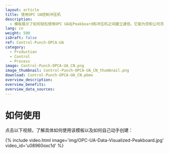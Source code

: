 ```yaml
---
layout: article
title: 使用OPC UA控制冲压机
description: 
  - 模板展示了如何轻松使用OPC UA在Peakboard和冲压机之间建立通信。它能为您和公司员工实时提供有关当前生产订单的重要信息，让您随时了解订单数据，例如已完成和未完成的数量，目标/实际对比以及用加载条显示的进度情况，轻松易懂。我们的可视化软件，Peakboard Designer对用户非常友好；并且，看板的高度个性化能让您随心所欲地呈现机器数据。下载模板，即可根据您的需要对其进行个性化设计。
lang: cn
weight: 500
isDraft: false
ref: Control-Punch-OPCA-UA
category:
  - Production
  - Control
  - Process
image: Control-Punch-OPCA-UA_CN.png
image_thumbnail: Control-Punch-OPCA-UA_CN_thumbnail.png
download: Control-Punch-OPCA-UA_CN.pbmx
overview_description:
overview_benefits:
overview_data_sources:
---
```

# 如何使用
点击以下视频，了解具体如何使用该模板以及如何自己动手创建：

{% include video.html image='img/OPC-UA-Data-Visualized-Peakboard.jpg' video_id='u08960oxc1d' %}